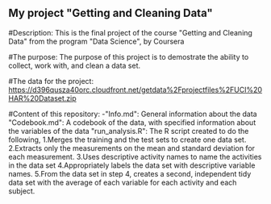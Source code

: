 ## My project "Getting and Cleaning Data"

#Description:
  This is the final project of the course "Getting and Cleaning Data" from the program "Data Science",  by Coursera

#The purpose:
  The purpose of this project is to demostrate the ability to collect, work with, and clean a data set.
  
#The data for the project:
    https://d396qusza40orc.cloudfront.net/getdata%2Fprojectfiles%2FUCI%20HAR%20Dataset.zip
    
#Content of this repository:
  -"Info.md": General information about the data
  "Codebook.md": A codebook of the data, with specified information about the variables of the data
  "run_analysis.R": The R script created to do the following,
    1.Merges the training and the test sets to create one data set.
    2.Extracts only the measurements on the mean and standard deviation for each measurement.
    3.Uses descriptive activity names to name the activities in the data set
    4.Appropriately labels the data set with descriptive variable names.
    5.From the data set in step 4, creates a second, independent tidy data set with the average of each variable for each activity and      each subject.
